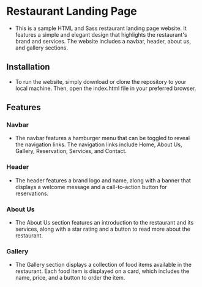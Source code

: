 # Restaurant Landing Page

- This is a sample HTML and Sass restaurant landing page website. It features a simple and elegant design that highlights the restaurant's brand and services. The website includes a navbar, header, about us, and gallery sections.




## Installation

- To run the website, simply download or clone the repository to your local machine. Then, open the index.html file in your preferred browser.

## Features

### Navbar

- The navbar features a hamburger menu that can be toggled to reveal the navigation links. The navigation links include Home, About Us, Gallery, Reservation, Services, and Contact.

### Header

- The header features a brand logo and name, along with a banner that displays a welcome message and a call-to-action button for reservations.

### About Us

- The About Us section features an introduction to the restaurant and its services, along with a star rating and a button to read more about the restaurant.

### Gallery

- The Gallery section displays a collection of food items available in the restaurant. Each food item is displayed on a card, which includes the name, price, and a button to order the item.


